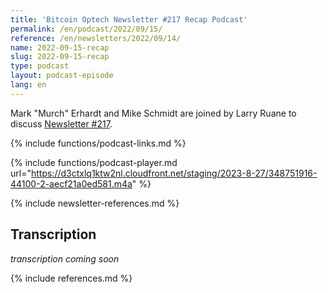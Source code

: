 ```yaml
---
title: 'Bitcoin Optech Newsletter #217 Recap Podcast'
permalink: /en/podcast/2022/09/15/
reference: /en/newsletters/2022/09/14/
name: 2022-09-15-recap
slug: 2022-09-15-recap
type: podcast
layout: podcast-episode
lang: en
---
```

Mark "Murch" Erhardt and Mike Schmidt are joined by Larry Ruane to discuss [Newsletter #217]({{page.reference}}).

{% include functions/podcast-links.md %}

{% include functions/podcast-player.md url="https://d3ctxlq1ktw2nl.cloudfront.net/staging/2023-8-27/348751916-44100-2-aecf21a0ed581.m4a" %}

{% include newsletter-references.md %}

## Transcription

_transcription coming soon_

{% include references.md %}
